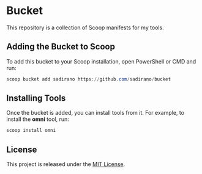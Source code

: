 # Bucket

This repository is a collection of Scoop manifests for my tools.

## Adding the Bucket to Scoop

To add this bucket to your Scoop installation, open PowerShell or CMD and run:

```powershell
scoop bucket add sadirano https://github.com/sadirano/bucket
```

## Installing Tools

Once the bucket is added, you can install tools from it. For example, to install the **omni** tool, run:

```powershell
scoop install omni
```

## License

This project is released under the [MIT License](LICENSE).
